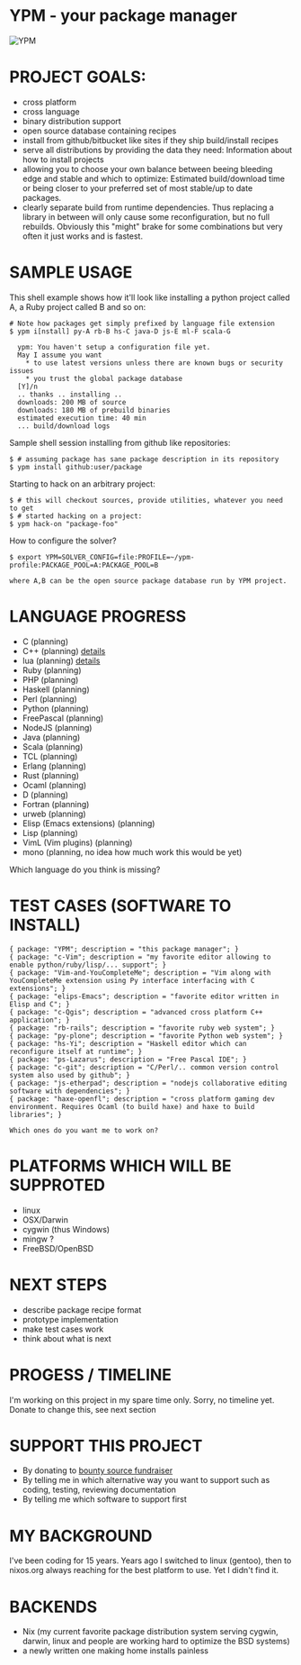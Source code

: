 YPM - your package manager
============================
![YPM](http://ypm.it-o-t-f.com/logo.svg "YPM Logo")

PROJECT GOALS:
==============
* cross platform
* cross language
* binary distribution support
* open source database containing recipes
* install from github/bitbucket like sites if they ship build/install recipes
* serve all distributions by providing the data they need: Information about
  how to install projects
* allowing you to choose your own balance between beeing bleeding edge and
  stable and which to optimize: Estimated build/download time or being closer
  to your preferred set of most stable/up to date packages.
* clearly separate build from runtime dependencies. Thus replacing a library
  in between will only cause some reconfiguration, but no full rebuilds.
  Obviously this "might" brake for some combinations but very often it just
  works and is fastest.

SAMPLE USAGE
============
This shell example shows how it'll look like installing a python project called A,
a Ruby project called B and so on:

    # Note how packages get simply prefixed by language file extension
    $ ypm i[nstall] py-A rb-B hs-C java-D js-E ml-F scala-G

      ypm: You haven't setup a configuration file yet.
      May I assume you want
        * to use latest versions unless there are known bugs or security issues
        * you trust the global package database
      [Y]/n
      .. thanks .. installing ..
      downloads: 200 MB of source
      downloads: 180 MB of prebuild binaries
      estimated execution time: 40 min
      ... build/download logs


Sample shell session installing from github like repositories:

    $ # assuming package has sane package description in its repository
    $ ypm install github:user/package


Starting to hack on an arbitrary project:

    $ # this will checkout sources, provide utilities, whatever you need to get
    $ # started hacking on a project:
    $ ypm hack-on "package-foo"


How to configure the solver?

    $ export YPM=SOLVER_CONFIG=file:PROFILE=~/ypm-profile:PACKAGE_POOL=A:PACKAGE_POOL=B

    where A,B can be the open source package database run by YPM project.


LANGUAGE PROGRESS
=================
* C (planning)
* C++ (planning) [details](./LANG-C-AND-CPP.md)
* lua (planning) [details](./LANG-LUA.md)
* Ruby (planning)
* PHP (planning)
* Haskell (planning)
* Perl (planning)
* Python (planning)
* FreePascal (planning)
* NodeJS (planning)
* Java (planning)
* Scala (planning)
* TCL (planning)
* Erlang (planning)
* Rust (planning)
* Ocaml (planning)
* D (planning)
* Fortran (planning)
* urweb (planning)
* Elisp (Emacs extensions) (planning)
* Lisp (planning)
* VimL (Vim plugins) (planning)
* mono (planning, no idea how much work this would be yet)

Which language do you think is missing?

TEST CASES (SOFTWARE TO INSTALL)
================================
    { package: "YPM"; description = "this package manager"; }
    { package: "c-Vim"; description = "my favorite editor allowing to enable python/ruby/lisp/... support"; }
    { package: "Vim-and-YouCompleteMe"; description = "Vim along with YouCompleteMe extension using Py interface interfacing with C extensions"; }
    { package: "elips-Emacs"; description = "favorite editor written in Elisp and C"; }
    { package: "c-Qgis"; description = "advanced cross platform C++ application"; }
    { package: "rb-rails"; description = "favorite ruby web system"; }
    { package: "py-plone"; description = "favorite Python web system"; }
    { package: "hs-Yi"; description = "Haskell editor which can reconfigure itself at runtime"; }
    { package: "ps-Lazarus"; description = "Free Pascal IDE"; }
    { package: "c-git"; description = "C/Perl/.. common version control system also used by github"; }
    { package: "js-etherpad"; description = "nodejs collaborative editing software with dependencies"; }
    { package: "haxe-openfl"; description = "cross platform gaming dev environment. Requires Ocaml (to build haxe) and haxe to build libraries"; }

    Which ones do you want me to work on?

PLATFORMS WHICH WILL BE SUPPROTED
=================================
* linux
* OSX/Darwin
* cygwin (thus Windows)
* mingw ?
* FreeBSD/OpenBSD

NEXT STEPS
==========
* describe package recipe format
* prototype implementation
* make test cases work
* think about what is next

PROGESS / TIMELINE
==================
I'm working on this project in my spare time only. Sorry, no timeline yet.
Donate to change this, see next section

SUPPORT THIS PROJECT
====================
* By donating to [bounty source fundraiser](https://www.bountysource.com/fundraisers/572-ypm-your-package-manager)
* By telling me in which alternative way you want to support such as coding,
  testing, reviewing documentation
* By telling me which software to support first


MY BACKGROUND
=============
I've been coding for 15 years. Years ago I switched to linux (gentoo), then to
nixos.org always reaching for the best platform to use. Yet I didn't find it.

BACKENDS
========
* Nix (my current favorite package distribution system serving cygwin, darwin,
  linux and people are working hard to optimize the BSD systems)
* a newly written one making home installs painless
